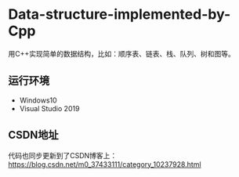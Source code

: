 # Data-structure-implemented-by-Cpp
用C++实现简单的数据结构，比如：顺序表、链表、栈、队列、树和图等。
## 运行环境
* Windows10
* Visual Studio 2019
## CSDN地址
代码也同步更新到了CSDN博客上：https://blog.csdn.net/m0_37433111/category_10237928.html
